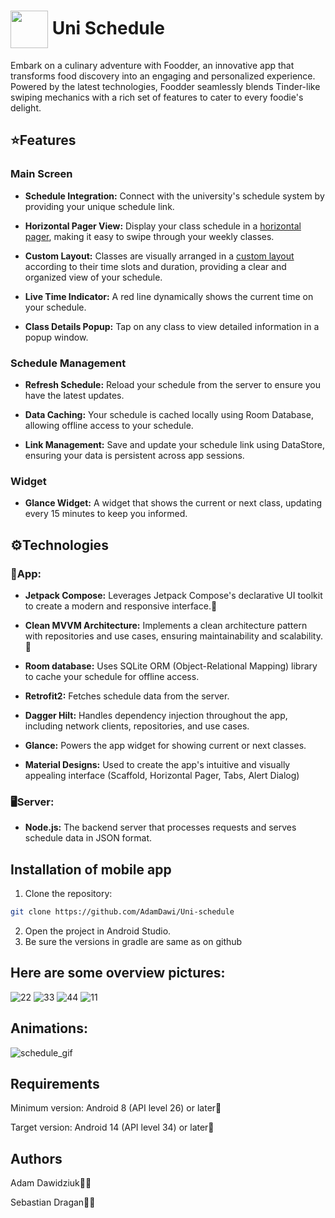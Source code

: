 # <img src="https://github.com/AdamDawi/Uni-schedule/assets/49430055/55569c32-09d1-410e-97f7-3ced5be4a178" width="60" height="60" align="center" /> Uni Schedule

Embark on a culinary adventure with Foodder, an innovative app that transforms food discovery into an engaging and personalized experience. Powered by the latest technologies, Foodder seamlessly blends Tinder-like swiping mechanics with a rich set of features to cater to every foodie's delight.

## ⭐️Features
### Main Screen 
- **Schedule Integration:** Connect with the university's schedule system by providing your unique schedule link.
  
- **Horizontal Pager View:** Display your class schedule in a [horizontal pager](#animations), making it easy to swipe through your weekly classes.

- **Custom Layout:** Classes are visually arranged in a [custom layout](#animations) according to their time slots and duration, providing a clear and organized view of your schedule.

- **Live Time Indicator:** A red line dynamically shows the current time on your schedule.

- **Class Details Popup:** Tap on any class to view detailed information in a popup window.

### Schedule Management
- **Refresh Schedule:** Reload your schedule from the server to ensure you have the latest updates.

- **Data Caching:** Your schedule is cached locally using Room Database, allowing offline access to your schedule.

- **Link Management:** Save and update your schedule link using DataStore, ensuring your data is persistent across app sessions.

### Widget
- **Glance Widget:** A widget that shows the current or next class, updating every 15 minutes to keep you informed.

## ⚙️Technologies
### 📱App:
- **Jetpack Compose:** Leverages Jetpack Compose's declarative UI toolkit to create a modern and responsive interface.🎨

- **Clean MVVM Architecture:** Implements a clean architecture pattern with repositories and use cases, ensuring maintainability and scalability.🔧

- **Room database:** Uses SQLite ORM (Object-Relational Mapping) library to cache your schedule for offline access.

- **Retrofit2:** Fetches schedule data from the server.

- **Dagger Hilt:** Handles dependency injection throughout the app, including network clients, repositories, and use cases.

- **Glance:** Powers the app widget for showing current or next classes.

- **Material Designs:** Used to create the app's intuitive and visually appealing interface (Scaffold, Horizontal Pager, Tabs, Alert Dialog)

### 🖥Server:
- **Node.js:** The backend server that processes requests and serves schedule data in JSON format.

## Installation of mobile app

1. Clone the repository:
```bash
git clone https://github.com/AdamDawi/Uni-schedule
```
2. Open the project in Android Studio.
3. Be sure the versions in gradle are same as on github

## Here are some overview pictures:
![22](https://github.com/AdamDawi/Uni-schedule/assets/49430055/568ac3aa-a58c-4d20-8691-09ba49d13898)
![33](https://github.com/AdamDawi/Uni-schedule/assets/49430055/858a1f2d-ac74-41ba-ae13-5a56f2c5865b)
![44](https://github.com/AdamDawi/Uni-schedule/assets/49430055/65a83933-6404-4535-b3d6-70fccf5b6c54)
![11](https://github.com/AdamDawi/Uni-schedule/assets/49430055/5ffad230-724b-4f98-bacd-0b9c485d9e4b)

## Animations:
![schedule_gif](https://github.com/AdamDawi/Uni-schedule/assets/49430055/d1b10eb5-ce62-427f-a21f-c84f53c2ea1e)

## Requirements
Minimum version: Android 8 (API level 26) or later📱

Target version: Android 14 (API level 34) or later📱

## Authors

Adam Dawidziuk🧑‍💻

Sebastian Dragan🧑‍💻
